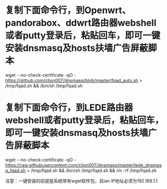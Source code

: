 # 复制下面命令行，到Openwrt、pandorabox、ddwrt路由器webshell或者putty登录后，粘贴回车，即可一键安装dnsmasq及hosts扶墙广告屏蔽脚本
wget --no-check-certificate -qO - https://github.com/clion007/dnsmasq/blob/master/fqad_auto.sh > /tmp/fqad.sh && /bin/sh /tmp/fqad.sh

# 复制下面命令行，到LEDE路由器webshell或者putty登录后，粘贴回车，即可一键安装dnsmasq及hosts扶墙广告屏蔽脚本
wget --no-check-certificate -qO - https://raw.githubusercontent.com/clion007/dnsmasq/master/lede_dnsmasq_fqad.sh > /tmp/fqad.sh && /bin/sh /tmp/fqad.sh && rm -rf /tmp/fqad.sh

注意：一键安装的前提是系统带有wget软件包，且lan IP地址必须为192.168.1.1
